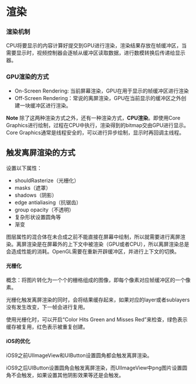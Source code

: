 # 渲染

### 渲染机制
CPU将要显示的内容计算好提交到GPU进行渲染，渲染结果存放在帧缓冲区，当需要显示时，视频控制器会逐帧从缓冲区读取数据，进行数模转换后传递给显示器。

### GPU渲染的方式

* On-Screen Rendering: 当前屏幕渲染，GPU在用于显示的帧缓冲区进行渲染
* Off-Screen Rendering：常说的离屏渲染，GPU在当前显示的缓冲区之外创建一块缓冲区进行渲染。

**Note** 除了这两种渲染方式之外，还有一种渲染方式，**CPU渲染**。即使用Core Graphics进行绘制，过程在CPU中执行，渲染得到的bitmap交由GPU进行显示。Core Graphics通常是线程安全的，可以进行异步绘制，显示时再回调主线程。

## 触发离屏渲染的方式

设置以下属性：

* shouldRasterize（光栅化）
* masks（遮罩）
* shadows（阴影）
* edge antialiasing（抗锯齿）
* group opacity（不透明）
* 复杂形状设置圆角等
* 渐变

图层属性的混合体在未合成之前不能直接在屏幕中绘制，所以就需要进行离屏渲染。离屏渲染是在屏幕外的上下文中被渲染（GPU或者CPU），所以离屏渲染总是会造成性能的消耗。OpenGL需要在重新开辟缓冲区，并进行上下文的切换。

#### 光栅化

概念：将图片转化为一个个的栅格组成的图像，即每个像素对应帧缓冲区的一个像素。

光栅化触发离屏渲染的同时，会将结果缓存起来，如果对应的layer或者sublayers没有发生改变，下一帧会进行复用。

使用光栅化时，可以开启“Color Hits Green and Misses Red”来检查，绿色表示缓存被复用，红色表示被重复创建。


#### iOS的优化

iOS9之前UIImageView和UIButton设置圆角都会触发离屏渲染。

iOS9之后UIButton设置圆角会触发离屏渲染，而UIImageView中png图片设置圆角不会触发，如果设置其他阴影效果等还是会触发。



